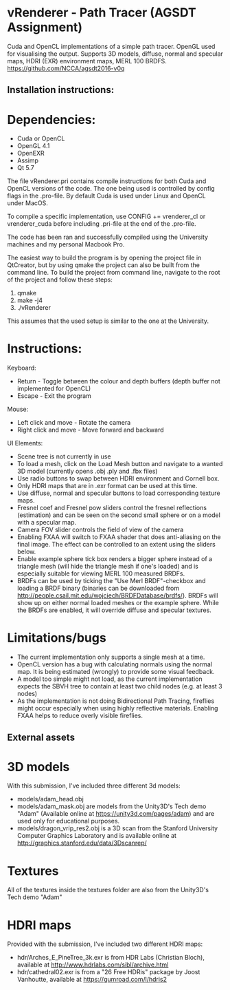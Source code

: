 # vRenderer - Path Tracer (AGSDT Assignment)
Cuda and OpenCL implementations of a simple path tracer. OpenGL used for visualising the output.
Supports 3D models, diffuse, normal and specular maps, HDRI (EXR) environment maps, MERL 100 BRDFS.
https://github.com/NCCA/agsdt2016-v0q

## Installation instructions:

# Dependencies:
- Cuda or OpenCL
- OpenGL 4.1
- OpenEXR
- Assimp
- Qt 5.7

The file vRenderer.pri contains compile instructions for both Cuda and OpenCL versions of the code.
The one being used is controlled by config flags in the .pro-file. By default Cuda is used under Linux and OpenCL under MacOS.

To compile a specific implementation, use CONFIG += vrenderer_cl or vrenderer_cuda before including .pri-file at the end of the .pro-file.

The code has been ran and successfully compiled using the University machines and my personal Macbook Pro.

The easiest way to build the program is by opening the project file in QtCreator, but by using qmake the project can also be built from the command line.
To build the project from command line, navigate to the root of the project and follow these steps:

1. qmake
2. make -j4
3. ./vRenderer

This assumes that the used setup is similar to the one at the University.

# Instructions:

Keyboard:
- Return - Toggle between the colour and depth buffers (depth buffer not implemented for OpenCL)
- Escape - Exit the program

Mouse:
- Left click and move - Rotate the camera
- Right click and move - Move forward and backward

UI Elements:
- Scene tree is not currently in use
- To load a mesh, click on the Load Mesh button and navigate to a wanted 3D model (currently opens .obj .ply and .fbx files)
- Use radio buttons to swap between HDRI environment and Cornell box.
- Only HDRI maps that are in .exr format can be used at this time.
- Use diffuse, normal and specular buttons to load corresponding texture maps.
- Fresnel coef and Fresnel pow sliders control the fresnel reflections (estimation) and can be seen on the second small sphere or on a model with a specular map.
- Camera FOV slider controls the field of view of the camera
- Enabling FXAA will switch to FXAA shader that does anti-aliasing on the final image. The effect can be controlled to an extent using the sliders below.
- Enable example sphere tick box renders a bigger sphere instead of a triangle mesh (will hide the triangle mesh if one's loaded) and is especially suitable for viewing MERL 100 measured BRDFs.
- BRDFs can be used by ticking the "Use Merl BRDF"-checkbox and loading a BRDF binary (binaries can be downloaded from http://people.csail.mit.edu/wojciech/BRDFDatabase/brdfs/). BRDFs will show up on either normal loaded meshes or the example sphere. While the BRDFs are enabled, it will override diffuse and specular textures.

# Limitations/bugs
- The current implementation only supports a single mesh at a time.
- OpenCL version has a bug with calculating normals using the normal map. It is being estimated (wrongly) to provide some visual feedback.
- A model too simple might not load, as the current implementation expects the SBVH tree to contain at least two child nodes (e.g. at least 3 nodes)
- As the implementation is not doing Bidirectional Path Tracing, fireflies might occur especially when using highly reflective materials. Enabling FXAA helps to reduce overly visible fireflies.

## External assets
# 3D models
With this submission, I've included three different 3d models:
- models/adam_head.obj
- models/adam_mask.obj
are models from the Unity3D's Tech demo "Adam" (Available online at https://unity3d.com/pages/adam) and are used only for educational purposes.
- models/dragon_vrip_res2.obj is a 3D scan from the Stanford University Computer Graphics Laboratory and is available online at http://graphics.stanford.edu/data/3Dscanrep/
# Textures
All of the textures inside the textures folder are also from the Unity3D's Tech demo "Adam"
# HDRI maps
Provided with the submission, I've included two different HDRI maps:
- hdr/Arches_E_PineTree_3k.exr is from HDR Labs (Christian Bloch), available at http://www.hdrlabs.com/sibl/archive.html
- hdr/cathedral02.exr is from a "26 Free HDRis" package by Joost Vanhoutte, available at https://gumroad.com/l/hdris2

